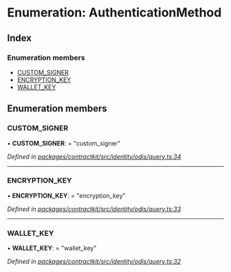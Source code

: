 # Enumeration: AuthenticationMethod

## Index

### Enumeration members

* [CUSTOM_SIGNER](_identity_odis_query_.authenticationmethod.md#custom_signer)
* [ENCRYPTION_KEY](_identity_odis_query_.authenticationmethod.md#encryption_key)
* [WALLET_KEY](_identity_odis_query_.authenticationmethod.md#wallet_key)

## Enumeration members

###  CUSTOM_SIGNER

• **CUSTOM_SIGNER**: = "custom_signer"

*Defined in [packages/contractkit/src/identity/odis/query.ts:34](https://github.com/celo-org/celo-monorepo/blob/master/packages/contractkit/src/identity/odis/query.ts#L34)*

___

###  ENCRYPTION_KEY

• **ENCRYPTION_KEY**: = "encryption_key"

*Defined in [packages/contractkit/src/identity/odis/query.ts:33](https://github.com/celo-org/celo-monorepo/blob/master/packages/contractkit/src/identity/odis/query.ts#L33)*

___

###  WALLET_KEY

• **WALLET_KEY**: = "wallet_key"

*Defined in [packages/contractkit/src/identity/odis/query.ts:32](https://github.com/celo-org/celo-monorepo/blob/master/packages/contractkit/src/identity/odis/query.ts#L32)*
